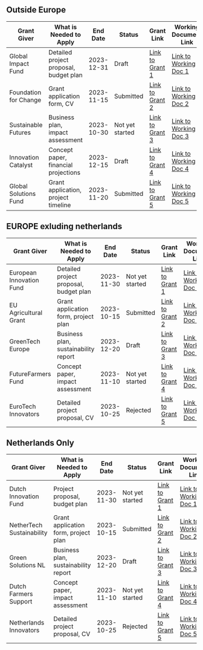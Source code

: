 

## Outside Europe

| Grant Giver             | What is Needed to Apply                | End Date   | Status          | Grant Link                    | Working Document Link         |
|-------------------------|----------------------------------------|------------|-----------------|-------------------------------|-----------------------------|
| Global Impact Fund      | Detailed project proposal, budget plan | 2023-12-31 | Draft           | [Link to Grant 1](#)         | [Link to Working Doc 1](#)  |
| Foundation for Change   | Grant application form, CV            | 2023-11-15 | Submitted       | [Link to Grant 2](#)         | [Link to Working Doc 2](#)  |
| Sustainable Futures     | Business plan, impact assessment      | 2023-10-30 | Not yet started | [Link to Grant 3](#)         | [Link to Working Doc 3](#)  |
| Innovation Catalyst     | Concept paper, financial projections  | 2023-12-15 | Draft           | [Link to Grant 4](#)         | [Link to Working Doc 4](#)  |
| Global Solutions Fund   | Grant application, project timeline   | 2023-11-20 | Submitted       | [Link to Grant 5](#)         | [Link to Working Doc 5](#)  |


## EUROPE exluding netherlands


| Grant Giver             | What is Needed to Apply                | End Date   | Status          | Grant Link                    | Working Document Link         |
|-------------------------|----------------------------------------|------------|-----------------|-------------------------------|-----------------------------|
| European Innovation Fund| Detailed project proposal, budget plan | 2023-11-30 | Not yet started | [Link to Grant 1](#)         | [Link to Working Doc 1](#)  |
| EU Agricultural Grant   | Grant application form, project plan   | 2023-10-15 | Submitted       | [Link to Grant 2](#)         | [Link to Working Doc 2](#)  |
| GreenTech Europe        | Business plan, sustainability report  | 2023-12-20 | Draft           | [Link to Grant 3](#)         | [Link to Working Doc 3](#)  |
| FutureFarmers Fund      | Concept paper, impact assessment      | 2023-11-10 | Not yet started | [Link to Grant 4](#)         | [Link to Working Doc 4](#)  |
| EuroTech Innovators     | Detailed project proposal, CV         | 2023-10-25 | Rejected        | [Link to Grant 5](#)         | [Link to Working Doc 5](#)  |


## Netherlands Only
| Grant Giver                | What is Needed to Apply               | End Date   | Status          | Grant Link                    | Working Document Link         |
|----------------------------|---------------------------------------|------------|-----------------|-------------------------------|-----------------------------|
| Dutch Innovation Fund      | Project proposal, budget plan         | 2023-11-30 | Not yet started | [Link to Grant 1](#)         | [Link to Working Doc 1](#)  |
| NetherTech Sustainability  | Grant application form, project plan   | 2023-10-15 | Submitted       | [Link to Grant 2](#)         | [Link to Working Doc 2](#)  |
| Green Solutions NL         | Business plan, sustainability report  | 2023-12-20 | Draft           | [Link to Grant 3](#)         | [Link to Working Doc 3](#)  |
| Dutch Farmers Support     | Concept paper, impact assessment      | 2023-11-10 | Not yet started | [Link to Grant 4](#)         | [Link to Working Doc 4](#)  |
| Netherlands Innovators     | Detailed project proposal, CV         | 2023-10-25 | Rejected        | [Link to Grant 5](#)         | [Link to Working Doc 5](#)  |

<!--stackedit_data:
eyJoaXN0b3J5IjpbMTQ0NzYwNDU3Nyw3NTQzMTQ3NjhdfQ==
-->